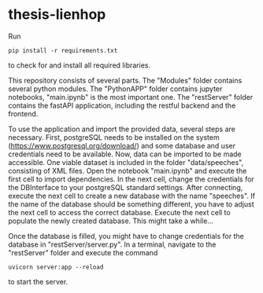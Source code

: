 
# thesis-lienhop

Run 
```
pip install -r requirements.txt
```
to check for and install all required libraries.
</br>

This repository consists of several parts. The "Modules" folder contains several python modules. The "PythonAPP" folder contains jupyter notebooks, "main.ipynb" is the most important one. The "restServer" folder contains the fastAPI application, including the restful backend and the frontend.
</br>

To use the application and import the provided data, several steps are necessary. First, postgreSQL needs to be installed on the system (https://www.postgresql.org/download/) and some database and user credentials need to be available. Now, data can be imported to be made accessible. One viable dataset is included in the folder "data/speeches", consisting of XML files. Open the notebook "main.ipynb" and execute the first cell to import dependencies. In the next cell, change the credentials for the DBInterface to your postgreSQL standard settings. After connecting, execute the next cell to create a new database with the name "speeches". If the name of the database should be something different, you have to adjust the next cell to access the correct database. Execute the next cell to populate the newly created database. This might take a while...
</br>

Once the database is filled, you might have to change credentials for the database in "restServer/server.py". In a terminal, navigate to the "restServer" folder and execute the command 
```
uvicorn server:app --reload  
```
to start the server.